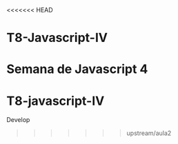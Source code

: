<<<<<<< HEAD
# T8-Javascript-IV
Semana de Javascript 4
=======
# T8-javascript-IV

Develop
>>>>>>> upstream/aula2
